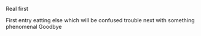 Real first

First entry
eatting else
which will be confused
trouble  next with
something phenomenal
Goodbye